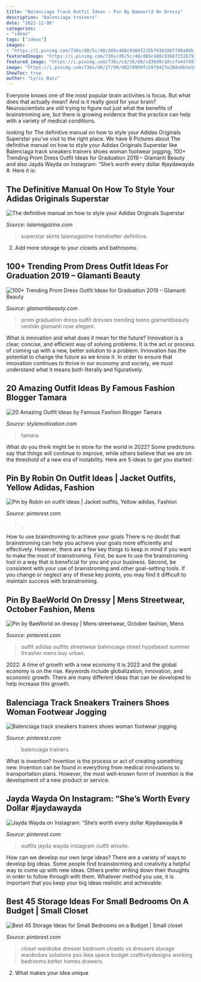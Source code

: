 ```yaml
---
title: "Balenciaga Track Outfit Ideas ~ Pin By Baeworld On Dressy"
description: "Balenciaga trainers"
date: "2022-11-06"
categories:
- "ideas"
tags: ["ideas"]
images:
- "https://i.pinimg.com/736x/d0/5c/48/d05c488c9366f232b793610bff88a09b.jpg"
featuredImage: "https://i.pinimg.com/736x/d0/5c/48/d05c488c9366f232b793610bff88a09b.jpg"
featured_image: "https://i.pinimg.com/736x/cd/36/d9/cd36d9c10ccfe4d7497e3b3cbd879cb6.jpg"
image: "https://i.pinimg.com/736x/d0/27/99/d0279909fcb9f8427e28da9b1e595aac.jpg"
ShowToc: true
author: "Lyric Batz"
---
```



Everyone knows one of the most popular brain activities is focus. But what does that actually mean? And is it really good for your brain? Neuroscientists are still trying to figure out just what the benefits of brainstroming are, but there is growing evidence that the practice can help with a variety of medical conditions.

	

		
looking for The definitive manual on how to style your Adidas Originals Superstar you've visit to the right place. We have 8 Pictures about The definitive manual on how to style your Adidas Originals Superstar like Balenciaga track sneakers trainers shoes woman footwear jogging, 100+ Trending Prom Dress Outfit Ideas for Graduation 2019 – Glamanti Beauty and also Jayda Wayda on Instagram: “She’s worth every dollar #jaydawayda #. Here it is:
		
    
## The Definitive Manual On How To Style Your Adidas Originals Superstar

<img loading=lazy src="https://www.laiamagazine.com/wp-content/uploads/2015/06/adidas-superstar-midi-skirt.jpg" onerror="this.onerror=null;this.src='https://tse2.mm.bing.net/th?id=OIP.qLkhrP2w1_myw16oTvb-ugHaLH&amp;pid=15.1';" alt="The definitive manual on how to style your Adidas Originals Superstar">

_Source: laiamagazine.com_

>superstar skirts laiamagazine trendsetter definitive. 

	

2. Add more storage to your closets and bathrooms.

    
## 100+ Trending Prom Dress Outfit Ideas For Graduation 2019 – Glamanti Beauty

<img loading=lazy src="https://cdn.shopify.com/s/files/1/2638/7858/files/015_1024x1024.jpg?v=1560273768" onerror="this.onerror=null;this.src='https://tse1.mm.bing.net/th?id=OIP.ixau9LOrZIVhU4ytGbSQHwHaO0&amp;pid=15.1';" alt="100+ Trending Prom Dress Outfit Ideas for Graduation 2019 – Glamanti Beauty">

_Source: glamantibeauty.com_

>prom graduation dress outfit dresses trending teens glamantibeauty vestido glamanti rose elegant. 

	

What is innovation and what does it mean for the future?
Innovation is a clear, concise, and efficient way of solving problems. It is the act or process of coming up with a new, better solution to a problem. Innovation has the potential to change the future as we know it. In order to ensure that innovation continues to thrive in our economy and society, we must understand what it means both literally and figuratively.

    
## 20 Amazing Outfit Ideas By Famous Fashion Blogger Tamara

<img loading=lazy src="https://www.stylemotivation.com/wp-content/uploads/2013/10/20-Amazing-Outfit-Ideas-by-Famous-Fashion-Blogger-Tamara-10.jpg" onerror="this.onerror=null;this.src='https://tse3.mm.bing.net/th?id=OIP.NOHGJlYJ5FdXRC60Truz4QHaLG&amp;pid=15.1';" alt="20 Amazing Outfit Ideas by Famous Fashion Blogger Tamara">

_Source: stylemotivation.com_

>tamara. 

	

What do you think might be in store for the world in 2022? Some predictions say that things will continue to improve, while others believe that we are on the threshold of a new era of instability. Here are 5 ideas to get you started: 

    
## Pin By Robin On Outfit Ideas | Jacket Outfits, Yellow Adidas, Fashion

<img loading=lazy src="https://i.pinimg.com/736x/d0/5c/48/d05c488c9366f232b793610bff88a09b.jpg" onerror="this.onerror=null;this.src='https://tse3.mm.bing.net/th?id=OIP.jM8uVCD3yFaJ8HSfN58C3AHaHW&amp;pid=15.1';" alt="Pin by Robin on outfit ideas | Jacket outfits, Yellow adidas, Fashion">

_Source: pinterest.com_

>. 

	

How to use brainstroming to achieve your goals
There is no doubt that brainstroming can help you achieve your goals more efficiently and effectively. However, there are a few key things to keep in mind if you want to make the most of brainstroming. First, be sure to use the brainstroming tool in a way that is beneficial for you and your business. Second, be consistent with your use of brainstroming and other goal-setting tools. If you change or neglect any of these key points, you may find it difficult to maintain success with brainstroming.

    
## Pin By BaeWorld On Dressy | Mens Streetwear, October Fashion, Mens

<img loading=lazy src="https://i.pinimg.com/736x/cd/36/d9/cd36d9c10ccfe4d7497e3b3cbd879cb6.jpg" onerror="this.onerror=null;this.src='https://tse3.mm.bing.net/th?id=OIP.oKX1Iq64G71lH8GdGM_vnAHaKW&amp;pid=15.1';" alt="Pin by BaeWorld on dressy | Mens streetwear, October fashion, Mens">

_Source: pinterest.com_

>outfit adidas outfits streetwear balenciaga street hypebeast summer thrasher mens boy urban. 

	

2022: A time of growth with a new economy
It is 2022 and the global economy is on the rise. Keywords include globalization, innovation, and economic growth. There are many different ideas that can be developed to help increase this growth.

    
## Balenciaga Track Sneakers Trainers Shoes Woman Footwear Jogging

<img loading=lazy src="https://i.pinimg.com/736x/ce/51/ce/ce51ce4b7af14e0cc07331f71f588b83.jpg" onerror="this.onerror=null;this.src='https://tse4.mm.bing.net/th?id=OIP.LWGc6GKsdcJ-MrEZNmzUEgHaJ3&amp;pid=15.1';" alt="Balenciaga track sneakers trainers shoes woman footwear jogging">

_Source: pinterest.com_

>balenciaga trainers. 

	

What is invention?
Invention is the process or act of creating something new. Invention can be found in everything from medical innovations to transportation plans. However, the most well-known form of invention is the development of a new product or service.

    
## Jayda Wayda On Instagram: “She’s Worth Every Dollar #jaydawayda #

<img loading=lazy src="https://i.pinimg.com/736x/c9/0d/f8/c90df8533aea4c58420131466b799317.jpg" onerror="this.onerror=null;this.src='https://tse3.mm.bing.net/th?id=OIP.DAVPbUupJh10H8Pr7kAOkgHaIA&amp;pid=15.1';" alt="Jayda Wayda on Instagram: “She’s worth every dollar #jaydawayda #">

_Source: pinterest.com_

>outfits jayda wayda instagram outfit wixsite. 

	

How can we develop our own large ideas?
There are a variety of ways to develop big ideas. Some people find brainstorming and creativity a helpful way to come up with new ideas. Others prefer writing down their thoughts in order to follow through with them. Whatever method you use, it is important that you keep your big ideas realistic and achievable.

    
## Best 45 Storage Ideas For Small Bedrooms On A Budget | Small Closet

<img loading=lazy src="https://i.pinimg.com/736x/d0/27/99/d0279909fcb9f8427e28da9b1e595aac.jpg" onerror="this.onerror=null;this.src='https://tse1.mm.bing.net/th?id=OIP.dcXH4HUkX0FONlzsb-GBrgHaLF&amp;pid=15.1';" alt="Best 45 Storage Ideas for Small Bedrooms on a Budget | Small closet">

_Source: pinterest.com_

>closet wardrobe dresser bedroom closets vs dressers storage wardrobes solutions pax ikea space budget craftivitydesigns working bedrooms better homes drawers. 

	

2. What makes your idea unique 


